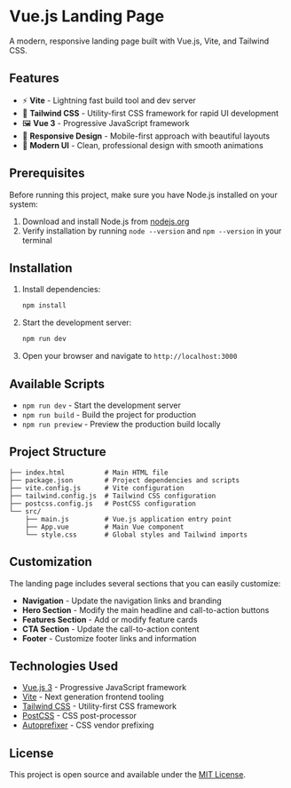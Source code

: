 # Vue.js Landing Page

A modern, responsive landing page built with Vue.js, Vite, and Tailwind CSS.

## Features

- ⚡ **Vite** - Lightning fast build tool and dev server
- 🎨 **Tailwind CSS** - Utility-first CSS framework for rapid UI development
- 🖼️ **Vue 3** - Progressive JavaScript framework
- 📱 **Responsive Design** - Mobile-first approach with beautiful layouts
- 🎯 **Modern UI** - Clean, professional design with smooth animations

## Prerequisites

Before running this project, make sure you have Node.js installed on your system:

1. Download and install Node.js from [nodejs.org](https://nodejs.org/)
2. Verify installation by running `node --version` and `npm --version` in your terminal

## Installation

1. Install dependencies:
   ```bash
   npm install
   ```

2. Start the development server:
   ```bash
   npm run dev
   ```

3. Open your browser and navigate to `http://localhost:3000`

## Available Scripts

- `npm run dev` - Start the development server
- `npm run build` - Build the project for production
- `npm run preview` - Preview the production build locally

## Project Structure

```
├── index.html          # Main HTML file
├── package.json        # Project dependencies and scripts
├── vite.config.js      # Vite configuration
├── tailwind.config.js  # Tailwind CSS configuration
├── postcss.config.js   # PostCSS configuration
└── src/
    ├── main.js         # Vue.js application entry point
    ├── App.vue         # Main Vue component
    └── style.css       # Global styles and Tailwind imports
```

## Customization

The landing page includes several sections that you can easily customize:

- **Navigation** - Update the navigation links and branding
- **Hero Section** - Modify the main headline and call-to-action buttons
- **Features Section** - Add or modify feature cards
- **CTA Section** - Update the call-to-action content
- **Footer** - Customize footer links and information

## Technologies Used

- [Vue.js 3](https://vuejs.org/) - Progressive JavaScript framework
- [Vite](https://vitejs.dev/) - Next generation frontend tooling
- [Tailwind CSS](https://tailwindcss.com/) - Utility-first CSS framework
- [PostCSS](https://postcss.org/) - CSS post-processor
- [Autoprefixer](https://github.com/postcss/autoprefixer) - CSS vendor prefixing

## License

This project is open source and available under the [MIT License](LICENSE).



